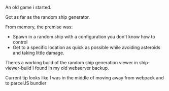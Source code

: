 An old game i started.

Got as far as the random ship generator.

From memory, the premise was:
- Spawn in a random ship with a configuration you don't know how to control
- Get to a specific location as quick as possible while avoiding asteroids and taking little damage.

Theres a working build of the random ship generation viewer in ship-viewer-build I found in my old webserver backup.

Current tip looks like I was in the middle of moving away from webpack and to parcelJS bundler
